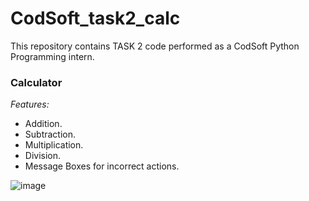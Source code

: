# CodSoft_task2_calc
This repository contains TASK 2 code performed as a CodSoft Python Programming intern.

### Calculator
*Features:*
- Addition.
- Subtraction.
- Multiplication.
- Division.
- Message Boxes for incorrect actions.

![image](https://github.com/taradwivedi/CodSoft/assets/157028864/a0964d08-3e52-4152-820b-70638ec621f4)
